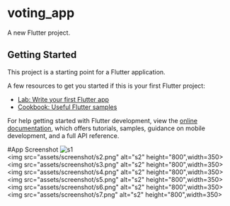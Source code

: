 # voting_app

A new Flutter project.

## Getting Started

This project is a starting point for a Flutter application.

A few resources to get you started if this is your first Flutter project:

- [Lab: Write your first Flutter app](https://docs.flutter.dev/get-started/codelab)
- [Cookbook: Useful Flutter samples](https://docs.flutter.dev/cookbook)

For help getting started with Flutter development, view the
[online documentation](https://docs.flutter.dev/), which offers tutorials,
samples, guidance on mobile development, and a full API reference.

#App Screenshot
<img src="[assets/screenshot/s1.png](https://github.com/shivamcse1/VotingApp/blob/99b476615041d19e185417eaf0053ffc3cfff42b/assets/screenshot/s1.png)" alt="s1"><br>
<img src="assets/screenshot/s2.png" alt="s2" height="800",width=350>
<img src="assets/screenshot/s3.png" alt="s2" height="800",width=350>
<img src="assets/screenshot/s4.png" alt="s2" height="800",width=350>
<img src="assets/screenshot/s5.png" alt="s2" height="800",width=350>
<img src="assets/screenshot/s6.png" alt="s2" height="800",width=350>
<img src="assets/screenshot/s7.png" alt="s2" height="800",width=350>




